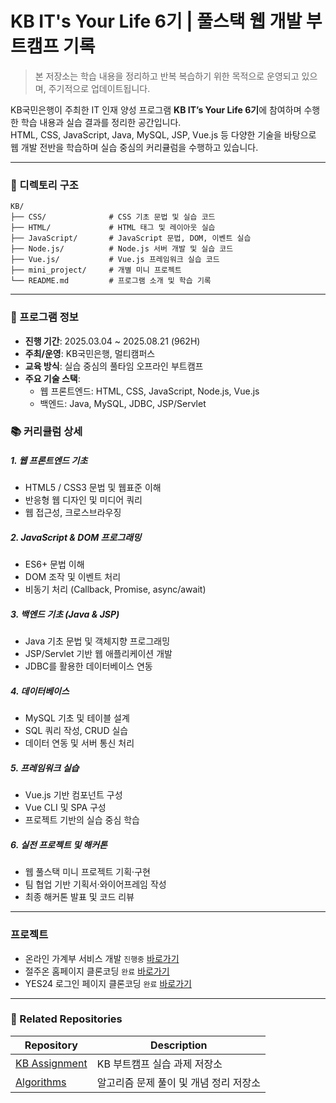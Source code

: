 # KB IT's Your Life 6기 | 풀스택 웹 개발 부트캠프 기록
> 본 저장소는 학습 내용을 정리하고 반복 복습하기 위한 목적으로 운영되고 있으며, 주기적으로 업데이트됩니다.

KB국민은행이 주최한 IT 인재 양성 프로그램 **KB IT’s Your Life 6기**에 참여하며 수행한 학습 내용과 실습 결과를 정리한 공간입니다.  
HTML, CSS, JavaScript, Java, MySQL, JSP, Vue.js 등 다양한 기술을 바탕으로 웹 개발 전반을 학습하며 실습 중심의 커리큘럼을 수행하고 있습니다.

---
### 📁 디렉토리 구조

```plaintext
KB/
├── CSS/              # CSS 기초 문법 및 실습 코드
├── HTML/             # HTML 태그 및 레이아웃 실습
├── JavaScript/       # JavaScript 문법, DOM, 이벤트 실습
├── Node.js/          # Node.js 서버 개발 및 실습 코드
├── Vue.js/           # Vue.js 프레임워크 실습 코드
├── mini_project/     # 개별 미니 프로젝트
└── README.md         # 프로그램 소개 및 학습 기록
```

---

### 📅 프로그램 정보

- **진행 기간**: 2025.03.04 ~ 2025.08.21 (962H)  
- **주최/운영**: KB국민은행, 멀티캠퍼스  
- **교육 방식**: 실습 중심의 풀타임 오프라인 부트캠프
- **주요 기술 스택**:  
  - 웹 프론트엔드: HTML, CSS, JavaScript, Node.js, Vue.js  
  - 백엔드: Java, MySQL, JDBC, JSP/Servlet   

### 📚 커리큘럼 상세
##### 1. 웹 프론트엔드 기초
- HTML5 / CSS3 문법 및 웹표준 이해
- 반응형 웹 디자인 및 미디어 쿼리
- 웹 접근성, 크로스브라우징

##### 2. JavaScript & DOM 프로그래밍
- ES6+ 문법 이해
- DOM 조작 및 이벤트 처리
- 비동기 처리 (Callback, Promise, async/await)

##### 3. 백엔드 기초 (Java & JSP)
- Java 기초 문법 및 객체지향 프로그래밍
- JSP/Servlet 기반 웹 애플리케이션 개발
- JDBC를 활용한 데이터베이스 연동

##### 4. 데이터베이스
- MySQL 기초 및 테이블 설계
- SQL 쿼리 작성, CRUD 실습
- 데이터 연동 및 서버 통신 처리

##### 5. 프레임워크 실습
- Vue.js 기반 컴포넌트 구성
- Vue CLI 및 SPA 구성
- 프로젝트 기반의 실습 중심 학습

##### 6. 실전 프로젝트 및 해커톤
- 웹 풀스택 미니 프로젝트 기획·구현
- 팀 협업 기반 기획서·와이어프레임 작성
- 최종 해커톤 발표 및 코드 리뷰

---
### 프로젝트
- 온라인 가계부 서비스 개발 `진행중` [바로가기](https://github.com/SuccessInnovation/AccountBook.git)
- 절주온 홈페이지 클론코딩 `완료` [바로가기](https://github.com/SuccessInnovation/AlcoholStop.git)
- YES24 로그인 페이지 클론코딩 `완료` [바로가기](https://github.com/saeun-park/KB/tree/595b318bf49d1544c59d214e2f9309a311d37ae5/mini_project/YES24)

--- 

### 🔗 Related Repositories

| Repository | Description |
|------------|-------------|
| [KB Assignment](https://github.com/saeun-park/kb-assignment.git) | KB 부트캠프 실습 과제 저장소 |
| [Algorithms](https://github.com/saeun-park/algorithms.git) | 알고리즘 문제 풀이 및 개념 정리 저장소 |








